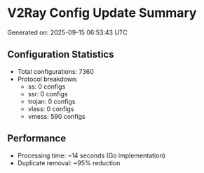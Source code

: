 # V2Ray Config Update Summary
Generated on: 2025-09-15 06:53:43 UTC

## Configuration Statistics
- Total configurations: 7360
- Protocol breakdown:
  - ss: 0 configs
  - ssr: 0 configs
  - trojan: 0 configs
  - vless: 0 configs
  - vmess: 590 configs

## Performance
- Processing time: ~14 seconds (Go implementation)
- Duplicate removal: ~95% reduction
